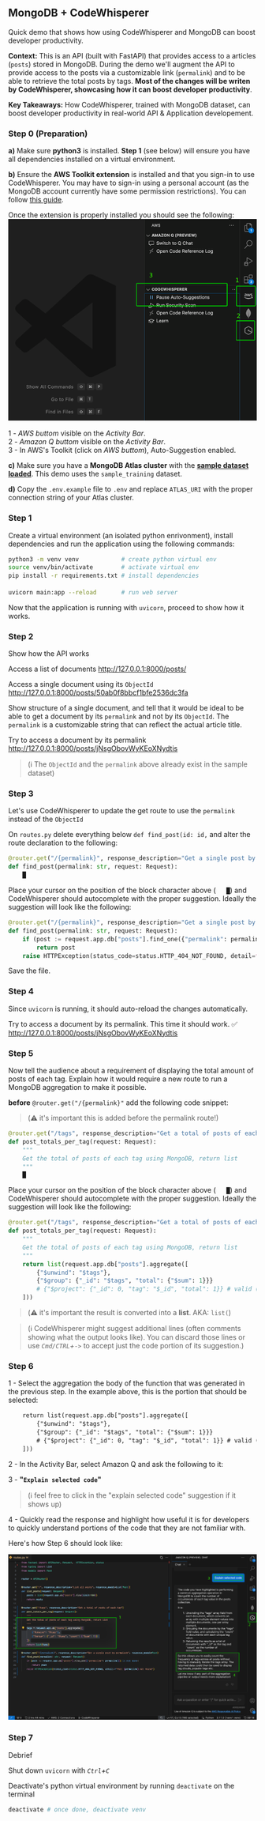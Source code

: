 ## MongoDB + CodeWhisperer

Quick demo that shows how using CodeWhisperer and MongoDB can boost developer productivity.

**Context:** This is an API (built with FastAPI) that provides access to a articles (`posts`) stored in MongoDB. During the demo we'll augment the API to provide access to the posts via a customizable link (`permalink`) and to be able to retrieve the total posts by tags. **Most of the changes will be writen by CodeWhisperer, showcasing how it can boost developer productivity**.

**Key Takeaways:** How CodeWhisperer, trained with MongoDB dataset, can boost developer productivity in real-world API & Application developement.

### Step 0 (Preparation)

**a)** Make sure **python3** is installed. **Step 1** (see below) will ensure you have all dependencies installed on a virtual environment.

**b)** Ensure the **AWS Toolkit extension** is installed and that you sign-in to use CodeWhisperer. You may have to sign-in using a personal account (as the MongoDB account currently have some permission restrictions). You can follow [this guide](https://www.mongodb.com/developer/products/mongodb/getting-started-with-mongodb-and-codewhisperer/).

Once the extension is properly installed you should see the following:
![AWS Toolkit extension installed](assets/extension_setup.png)

1 - _AWS buttom_ visible on the _Activity Bar_.<br>
2 - _Amazon Q buttom_ visible on the _Activity Bar_.<br>
3 - In AWS's Toolkit (click on _AWS buttom_), Auto-Suggestion enabled.<br>

**c)** Make sure you have a **MongoDB Atlas cluster** with the **[sample dataset loaded](https://www.mongodb.com/docs/atlas/sample-data/#load-sample-data)**. This demo uses the `sample_training` dataset.

**d)** Copy the `.env.example` file to `.env` and replace `ATLAS_URI` with the proper connection string of your Atlas cluster.

### Step 1

Create a virtual environment (an isolated python enrivonment), install dependencies and run the application using the following commands:

```sh
python3 -m venv venv            # create python virtual env
source venv/bin/activate        # activate virtual env
pip install -r requirements.txt # install dependencies

uvicorn main:app --reload       # run web server
```

Now that the application is running with `uvicorn`, proceed to show how it works.

### Step 2

Show how the API works

Access a list of documents
http://127.0.0.1:8000/posts/

Access a single document using its `ObjectId`
http://127.0.0.1:8000/posts/50ab0f8bbcf1bfe2536dc3fa

Show structure of a single document, and tell that it would be ideal to be able to get a document by its `permalink` and not by its `ObjectId`.
The `permalink` is a customizable string that can reflect the actual article title.

Try to access a document by its permalink
http://127.0.0.1:8000/posts/jNsgObovWyKEoXNydtis

> (ℹ️ The `ObjectId` and the `permalink` above already exist in the sample dataset)

### Step 3

Let's use CodeWhisperer to update the get route to use the `permalink` instead of the `ObjectId`

On `routes.py` delete everything below `def find_post(id: id,` and alter the route declaration to the following:

```py
@router.get("/{permalink}", response_description="Get a single post by permalink", response_model=Post)
def find_post(permalink: str, request: Request):
  	█
```

Place your cursor on the position of the block character above (`	█`) and CodeWhisperer should autocomplete with the proper suggestion. Ideally the suggestion will look like the following:

```py
@router.get("/{permalink}", response_description="Get a single post by permalink", response_model=Post)
def find_post(permalink: str, request: Request):
    if (post := request.app.db["posts"].find_one({"permalink": permalink})) is not None:
        return post
    raise HTTPException(status_code=status.HTTP_404_NOT_FOUND, detail=f"Post with permalink {permalink} not found")
```

Save the file.

### Step 4

Since `uvicorn` is running, it should auto-reload the changes automatically.

Try to access a document by its permalink. This time it should work. ✅
http://127.0.0.1:8000/posts/jNsgObovWyKEoXNydtis

### Step 5

Now tell the audience about a requirement of displaying the total amount of posts of each tag. Explain how it would require a new route to run a MongoDB aggregation to make it possible.

**before** `@router.get("/{permalink}"` add the following code snippet:
> (⚠️ it's important this is added before the permalink route!)

```py
@router.get("/tags", response_description="Get a total of posts of each tag")
def post_totals_per_tag(request: Request):
    """
    Get the total of posts of each tag using MongoDB, return list
    """
    █
```

Place your cursor on the position of the block character above (`	█`) and CodeWhisperer should autocomplete with the proper suggestion. Ideally the suggestion will look like the following:

```py
@router.get("/tags", response_description="Get a total of posts of each tag")
def post_totals_per_tag(request: Request):
    """
    Get the total of posts of each tag using MongoDB, return list
    """
    return list(request.app.db["posts"].aggregate([
        {"$unwind": "$tags"},
        {"$group": {"_id": "$tags", "total": {"$sum": 1}}}
        # {"$project": {"_id": 0, "tag": "$_id", "total": 1}} # valid (CodeWhisperer might suggests this)
    ]))
```

> (⚠️ it's important the result is converted into a **list**. AKA: `list(`)

> (ℹ️ CodeWhisperer might suggest additional lines (often comments showing what the output looks like). You can discard those lines or use _`Cmd/CTRL`+`->`_ to accept just the code portion of its suggestion.)

### Step 6

1 - Select the aggregation the body of the function that was generated in the previous step.
In the example above, this is the portion that should be selected:

```txt
    return list(request.app.db["posts"].aggregate([
        {"$unwind": "$tags"},
        {"$group": {"_id": "$tags", "total": {"$sum": 1}}}
        # {"$project": {"_id": 0, "tag": "$_id", "total": 1}} # valid (CodeWhisperer might suggests this)
    ]))
```

2 - In the Activity Bar, select Amazon Q and ask the following to it:

3 - **"`Explain selected code`"**

> (ℹ️ feel free to click in the "explain selected code" suggestion if it shows up)

4 - Quickly read the response and highlight how useful it is for developers to quickly understand portions of the code that they are not familiar with.

Here's how Step 6 should look like:

![Step 6 presentation](assets/end_result.png)


### Step 7

Debrief

Shut down `uvicorn` with _`Ctrl`+`C`_

Deactivate's python virtual environment by running `deactivate` on the terminal

```sh
deactivate # once done, deactivate venv
```
